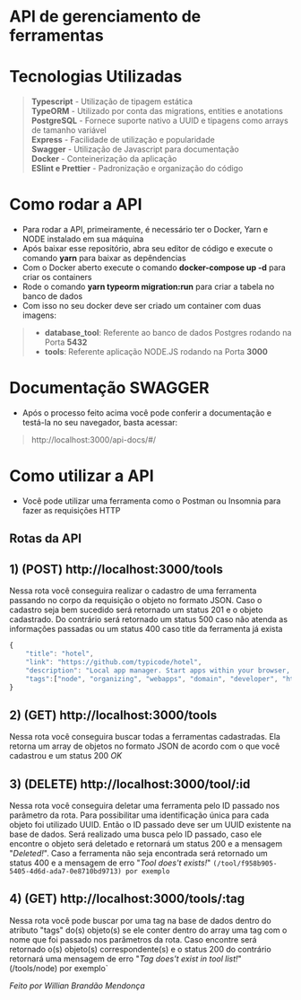 # **API de gerenciamento de ferramentas**

# **Tecnologias Utilizadas**

> **Typescript** - Utilização de tipagem estática</br>
> **TypeORM** - Utilizado por conta das migrations, entities e anotations</br>
> **PostgreSQL** - Fornece suporte nativo a UUID e tipagens como arrays de tamanho variável</br>
> **Express** - Facilidade de utilização e popularidade</br>
> **Swagger** - Utilização de Javascript para documentação</br>
> **Docker** - Conteinerização da aplicação</br>
> **ESlint e Prettier** - Padronização e organização do código


# Como rodar a API

- Para rodar a API, primeiramente, é necessário ter o Docker, Yarn e NODE instalado em sua máquina 
- Após baixar esse repositório, abra seu editor de código e execute o comando **yarn** para baixar as depêndencias
- Com o Docker aberto execute o comando **docker-compose up -d** para criar os containers
- Rode o comando **yarn typeorm migration:run** para criar a tabela no banco de dados
- Com isso no seu docker deve ser criado um container com duas imagens:
>- **database_tool**: Referente ao banco de dados Postgres rodando na Porta **5432**</br>
>- **tools**: Referente aplicação NODE.JS rodando na Porta **3000**


# Documentação SWAGGER

- Após o processo feito acima você pode conferir a documentação e testá-la no seu navegador, basta acessar:
> http://localhost:3000/api-docs/#/


# Como utilizar a API

- Você pode utilizar uma ferramenta como o Postman ou Insomnia para fazer as requisições HTTP

## Rotas da API
## 1) (POST) http://localhost:3000/tools

Nessa rota você conseguira realizar o cadastro de uma ferramenta passando no corpo da requisição o objeto no formato JSON. Caso o cadastro seja bem sucedido será retornado um status 201 e o objeto cadastrado. Do contrário será retornado um status 500 caso não atenda as informações passadas ou um status 400 caso title da ferramenta já exista

```jsx
{
    "title": "hotel",
    "link": "https://github.com/typicode/hotel",
    "description": "Local app manager. Start apps within your browser, developer tool with local .localhost domain and https out of the box.",
    "tags":["node", "organizing", "webapps", "domain", "developer", "https", "proxy"]
}
```

## 2) (GET) http://localhost:3000/tools

Nessa rota você conseguira buscar todas a ferramentas cadastradas. Ela retorna um array de objetos no formato JSON de acordo com o que você cadastrou e um status 200 *OK*

## 3) (DELETE) http://localhost:3000/tool/:id

Nessa rota você conseguira deletar uma ferramenta pelo ID passado nos parâmetro da rota. Para possibilitar uma identificação única para cada objeto foi utilizado UUID. Então o ID passado deve ser um UUID existente na base de dados. Será realizado uma busca pelo ID passado, caso ele encontre o objeto será deletado e retornará um status 200 e a mensagem "*Deleted!*". Caso a ferramenta não seja encontrada será retornado um status 400 e a mensagem de erro "*Tool does't exists!*"
`(/tool/f958b905-5405-4d6d-ada7-0e8710bd9713) por exemplo`

## 4) (GET) http://localhost:3000/tools/:tag

Nessa rota você pode buscar por uma tag na base de dados dentro do atributo "tags" do(s) objeto(s) se ele conter dentro do array uma tag com o nome que foi passado nos parâmetros da rota. Caso encontre será retornado o(s) objeto(s) correspondente(s) e o status 200 do contrário retornará uma mensagem de erro "*Tag does't exist in tool list!*"`
`(/tools/node) por exemplo`

*Feito por Willian Brandão Mendonça*
